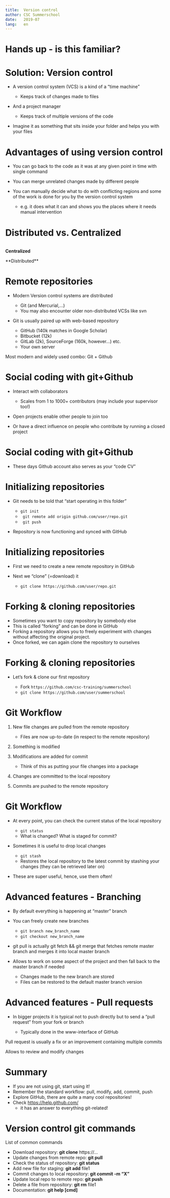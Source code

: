 ```yaml
---
title:  Version control
author: CSC Summerschool 
date:   2019-07
lang:   en
---
```



# Hands up - is this familiar?

# Solution: Version control

- A version control system (VCS) is a kind of a “time machine”

  * Keeps track of changes made to files

- And a project manager

  * Keeps track of multiple versions of the code

- Imagine it as something that sits inside your folder and helps you with
your files

# Advantages of using version control

- You can go back to the code as it was at any given point in time with
single command

- You can merge unrelated changes made by different people

- You can manually decide what to do with conflicting regions and some of
the work is done for you by the version control system

  * e.g. it does what it can and shows you the places where it needs manual intervention

# Distributed vs. Centralized
<div class="column">

   **Centralized**
</div>

<div class="column">
   **Distributed**
</div>

# Remote repositories

- Modern Version control systems are distributed

  * Git (and Mercurial,…)
  * You may also encounter older non-distributed VCSs like svn

- Git is usually paired up with web-based repository

  * GitHub (140k matches in Google Scholar)
  * Bitbucket (12k)
  * GitLab (2k), SourceForge (160k, however…) etc.
  * Your own server

Most modern and widely used combo: Git + Github

# Social coding with git+Github

- Interact with collaborators

  * Scales from 1 to 1000+ contributors (may include your supervisor
    too\!)

- Open projects enable other people to join too

- Or have a direct influence on people who contribute by running a closed project

# Social coding with git+Github

- These days Github account also serves as your “code CV”

# Initializing repositories
- Git needs to be told that “start operating in this folder”
	* ` git init `  
	* ` git remote add origin github.com/user/repo.git`  
	* ` git push`  

- Repository is now functioning and synced with GitHub


# Initializing repositories

- First we need to create a new remote repository in GitHub

- Next we “clone” (=download) it

  * `git clone https://github.com/user/repo.git` 

# Forking & cloning repositories

  - Sometimes you want to copy repository by somebody else
  - This is called “forking” and can be done in GitHub
  - Forking a repository allows you to freely experiment with changes
    without affecting the original project.
  - Once forked, we can again clone the repository to ourselves

# Forking & cloning repositories

- Let’s fork & clone our first repository

  * Fork `https://github.com/csc-training/summerschool`
  * `git clone https://github.com/user/summerschool`


# Git Workflow

1. New file changes are pulled from the remote repository
	* Files are now up-to-date (in respect to the remote repository)

2. Something is modified

3. Modifications are added for commit
	* Think of this as putting your file changes into a package

4. Changes are committed to the local repository

5. Commits are pushed to the remote repository

# Git Workflow

- At every point, you can check the current status of the local repository
  * `git status`
  * What is changed? What is staged for commit?

- Sometimes it is useful to drop local changes

  * `git stash`
  * Restores the local repository to the latest commit by stashing your changes (they can be retrieved later on)

- These are super useful, hence, use them often\!

# Advanced features - Branching

- By default everything is happening at “master” branch

- You can freely create new branches

  * `git branch new_branch_name`
  * `git checkout new_branch_name`

- git pull is actually git fetch && git merge that fetches remote master
branch and merges it into local master branch

- Allows to work on some aspect of the project and then fall back to the
master branch if needed

  * Changes made to the new branch are stored
  * Files can be restored to the default master branch version

# Advanced features - Pull requests

- In bigger projects it is typical not to push directly but to send a
“pull request” from your fork or branch

  - Typically done in the www-interface of GitHub

Pull request is usually a fix or an improvement containing multiple
commits

Allows to review and modify changes

# **Summary**

  - If you are not using git, start using it\!
  - Remember the standard workflow: pull, modify, add, commit, push
  - Explore GitHub, there are quite a many cool repositories\!
  - Check
    [<span class="underline">https://help.github.com/</span>](https://help.github.com/)
    - it has an answer to everything git-related\!

# **Version control git commands**

List of common commands

  - Download repository: **git clone** https://…
  - Update changes from remote repo: **git pull**
  - Check the status of repository: **git status**
  - Add new file for staging: **git add** file1
  - Commit changes to local repository: **git commit -m “X”**
  - Update local repo to remote repo: **git push**
  - Delete a file from repository: **git rm** file1
  - Documentation: **git help \[cmd\]**
